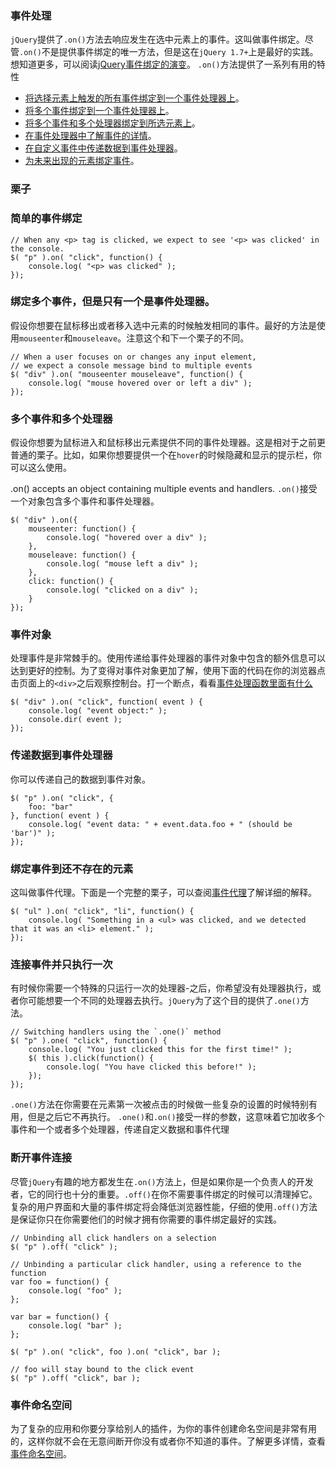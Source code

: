 ### 事件处理
`jQuery`提供了`.on()`方法去响应发生在选中元素上的事件。这叫做事件绑定。尽管`.on()`不是提供事件绑定的唯一方法，但是这在`jQuery 1.7+`上是最好的实践。想知道更多，可以阅读[jQuery事件绑定的演变]()。
`.on()`方法提供了一系列有用的特性
- [将选择元素上触发的所有事件绑定到一个事件处理器上]()。
- [将多个事件绑定到一个事件处理器上]()。
- [将多个事件和多个处理器绑定到所选元素上]()。
- [在事件处理器中了解事件的详情]()。
- [在自定义事件中传递数据到事件处理器]()。
- [为未来出现的元素绑定事件]()。
### 栗子
### 简单的事件绑定
```
// When any <p> tag is clicked, we expect to see '<p> was clicked' in the console.
$( "p" ).on( "click", function() {
    console.log( "<p> was clicked" );
});
```
### 绑定多个事件，但是只有一个是事件处理器。
假设你想要在鼠标移出或者移入选中元素的时候触发相同的事件。最好的方法是使用`mouseenter`和`mouseleave`。注意这个和下一个栗子的不同。
```
// When a user focuses on or changes any input element,
// we expect a console message bind to multiple events
$( "div" ).on( "mouseenter mouseleave", function() {
    console.log( "mouse hovered over or left a div" );
});
```
### 多个事件和多个处理器
假设你想要为鼠标进入和鼠标移出元素提供不同的事件处理器。这是相对于之前更普通的栗子。比如，如果你想要提供一个在`hover`的时候隐藏和显示的提示栏，你可以这么使用。

.on() accepts an object containing multiple events and handlers.
`.on()`接受一个对象包含多个事件和事件处理器。
```
$( "div" ).on({
    mouseenter: function() {
        console.log( "hovered over a div" );
    },
    mouseleave: function() {
        console.log( "mouse left a div" );
    },
    click: function() {
        console.log( "clicked on a div" );
    }
});
```
### 事件对象
处理事件是非常棘手的。使用传递给事件处理器的事件对象中包含的额外信息可以达到更好的控制。为了变得对事件对象更加了解，使用下面的代码在你的浏览器点击页面上的`<div>`之后观察控制台。打一个断点，看看[事件处理函数里面有什么]()
```
$( "div" ).on( "click", function( event ) {
    console.log( "event object:" );
    console.dir( event );
});
```
### 传递数据到事件处理器
你可以传递自己的数据到事件对象。
```
$( "p" ).on( "click", {
    foo: "bar"
}, function( event ) {
    console.log( "event data: " + event.data.foo + " (should be 'bar')" );
});
```
### 绑定事件到还不存在的元素
这叫做事件代理。下面是一个完整的栗子，可以查阅[事件代理]()了解详细的解释。
```
$( "ul" ).on( "click", "li", function() {
    console.log( "Something in a <ul> was clicked, and we detected that it was an <li> element." );
});
```
### 连接事件并只执行一次
有时候你需要一个特殊的只运行一次的处理器-之后，你希望没有处理器执行，或者你可能想要一个不同的处理器去执行。`jQuery`为了这个目的提供了`.one()`方法。
```
// Switching handlers using the `.one()` method
$( "p" ).one( "click", function() {
    console.log( "You just clicked this for the first time!" );
    $( this ).click(function() {
        console.log( "You have clicked this before!" );
    });
});
```
`.one()`方法在你需要在元素第一次被点击的时候做一些复杂的设置的时候特别有用，但是之后它不再执行。
`.one()`和`.on()`接受一样的参数，这意味着它加收多个事件和一个或者多个处理器，传递自定义数据和事件代理
### 断开事件连接
尽管`jQuery`有趣的地方都发生在`.on()`方法上，但是如果你是一个负责人的开发者，它的同行也十分的重要。`.off()`在你不需要事件绑定的时候可以清理掉它。复杂的用户界面和大量的事件绑定将会降低浏览器性能，仔细的使用`.off()`方法是保证你只在你需要他们的时候才拥有你需要的事件绑定最好的实践。
```
// Unbinding all click handlers on a selection
$( "p" ).off( "click" );
```
```
// Unbinding a particular click handler, using a reference to the function
var foo = function() {
    console.log( "foo" );
};
 
var bar = function() {
    console.log( "bar" );
};
 
$( "p" ).on( "click", foo ).on( "click", bar );
 
// foo will stay bound to the click event
$( "p" ).off( "click", bar );
```
### 事件命名空间
为了复杂的应用和你要分享给别人的插件，为你的事件创建命名空间是非常有用的，这样你就不会在无意间断开你没有或者你不知道的事件。了解更多详情，查看[事件命名空间]()。